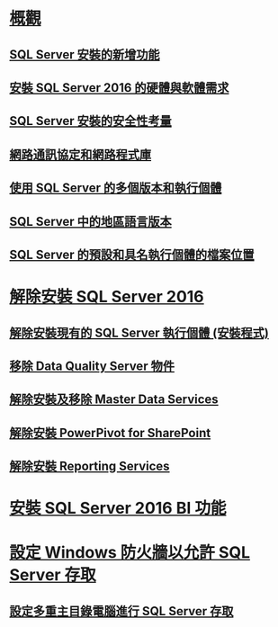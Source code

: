 # [概觀](planning-a-sql-server-installation.md)  
## [SQL Server 安裝的新增功能](what-s-new-in-sql-server-installation.md)  
## [安裝 SQL Server 2016 的硬體與軟體需求](hardware-and-software-requirements-for-installing-sql-server.md)  
## [SQL Server 安裝的安全性考量](security-considerations-for-a-sql-server-installation.md)  
## [網路通訊協定和網路程式庫](network-protocols-and-network-libraries.md)  
## [使用 SQL Server 的多個版本和執行個體](work-with-multiple-versions-and-instances-of-sql-server.md)  
## [SQL Server 中的地區語言版本](local-language-versions-in-sql-server.md)  
## [SQL Server 的預設和具名執行個體的檔案位置](file-locations-for-default-and-named-instances-of-sql-server.md)  
# [解除安裝 SQL Server 2016](uninstall-sql-server.md)  
## [解除安裝現有的 SQL Server 執行個體 (安裝程式)](uninstall-an-existing-instance-of-sql-server-setup.md)  
## [移除 Data Quality Server 物件](remove-data-quality-server-objects.md)  
## [解除安裝及移除 Master Data Services](uninstall-and-remove-master-data-services.md)  
## [解除安裝 PowerPivot for SharePoint](uninstall-power-pivot-for-sharepoint.md)  
## [解除安裝 Reporting Services](uninstall-reporting-services.md)  
# [安裝 SQL Server 2016 BI 功能](install-sql-server-business-intelligence-features.md)
# [設定 Windows 防火牆以允許 SQL Server 存取](configure-the-windows-firewall-to-allow-sql-server-access.md)  
## [設定多重主目錄電腦進行 SQL Server 存取](configure-a-multi-homed-computer-for-sql-server-access.md)  
